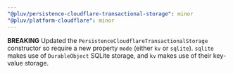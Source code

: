```yaml
---
"@pluv/persistence-cloudflare-transactional-storage": minor
"@pluv/platform-cloudflare": minor
---
```


**BREAKING** Updated the `PersistenceCloudflareTransactionalStorage` constructor so require a new property `mode` (either `kv` or `sqlite`). `sqlite` makes use of `DurableObject` SQLite storage, and `kv` makes use of their key-value storage.
